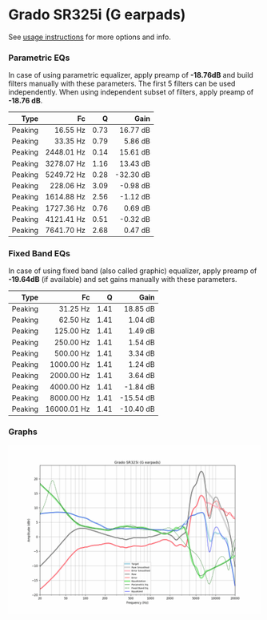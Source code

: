 # Grado SR325i (G earpads)
See [usage instructions](https://github.com/jaakkopasanen/AutoEq#usage) for more options and info.

### Parametric EQs
In case of using parametric equalizer, apply preamp of **-18.76dB** and build filters manually
with these parameters. The first 5 filters can be used independently.
When using independent subset of filters, apply preamp of **-18.76 dB**.

| Type    | Fc         |    Q | Gain      |
|--------:|-----------:|-----:|----------:|
| Peaking | 16.55 Hz   | 0.73 | 16.77 dB  |
| Peaking | 33.35 Hz   | 0.79 | 5.86 dB   |
| Peaking | 2448.01 Hz | 0.14 | 15.61 dB  |
| Peaking | 3278.07 Hz | 1.16 | 13.43 dB  |
| Peaking | 5249.72 Hz | 0.28 | -32.30 dB |
| Peaking | 228.06 Hz  | 3.09 | -0.98 dB  |
| Peaking | 1614.88 Hz | 2.56 | -1.12 dB  |
| Peaking | 1727.36 Hz | 0.76 | 0.69 dB   |
| Peaking | 4121.41 Hz | 0.51 | -0.32 dB  |
| Peaking | 7641.70 Hz | 2.68 | 0.47 dB   |

### Fixed Band EQs
In case of using fixed band (also called graphic) equalizer, apply preamp of **-19.64dB**
(if available) and set gains manually with these parameters.

| Type    | Fc          |    Q | Gain      |
|--------:|------------:|-----:|----------:|
| Peaking | 31.25 Hz    | 1.41 | 18.85 dB  |
| Peaking | 62.50 Hz    | 1.41 | 1.04 dB   |
| Peaking | 125.00 Hz   | 1.41 | 1.49 dB   |
| Peaking | 250.00 Hz   | 1.41 | 1.54 dB   |
| Peaking | 500.00 Hz   | 1.41 | 3.34 dB   |
| Peaking | 1000.00 Hz  | 1.41 | 1.24 dB   |
| Peaking | 2000.00 Hz  | 1.41 | 3.64 dB   |
| Peaking | 4000.00 Hz  | 1.41 | -1.84 dB  |
| Peaking | 8000.00 Hz  | 1.41 | -15.54 dB |
| Peaking | 16000.01 Hz | 1.41 | -10.40 dB |

### Graphs
![](./Grado%20SR325i%20(G%20earpads).png)